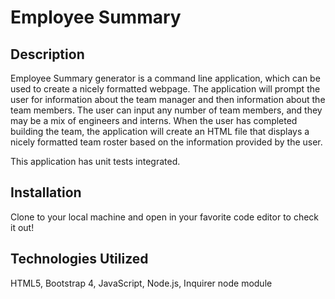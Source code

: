 # Employee Summary

## Description
Employee Summary generator is a command line application, which can be used to create a nicely formatted webpage. The application will prompt the user for information about the team manager and then information about the team members. The user can input any number of team members, and they may be a mix of engineers and interns. When the user has completed building the team, the application will create an HTML file that displays a nicely formatted team roster based on the information provided by the user. 

 This application has unit tests integrated.


## Installation
Clone to your local machine and open in your favorite code editor to check it out!

## Technologies Utilized
HTML5, Bootstrap 4, JavaScript, Node.js, Inquirer node module

